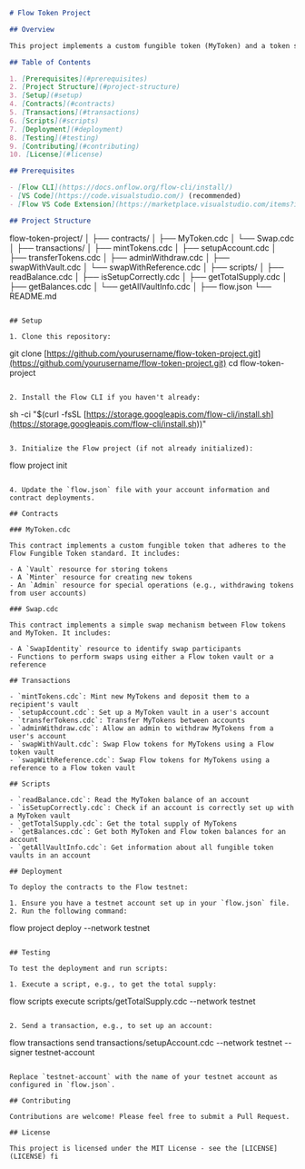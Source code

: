 ```markdown
# Flow Token Project

## Overview

This project implements a custom fungible token (MyToken) and a token swap mechanism on the Flow blockchain. It demonstrates the creation of fungible tokens, account setup, token transfers, admin operations, and a simple swap mechanism between Flow tokens and the custom token.

## Table of Contents

1. [Prerequisites](#prerequisites)
2. [Project Structure](#project-structure)
3. [Setup](#setup)
4. [Contracts](#contracts)
5. [Transactions](#transactions)
6. [Scripts](#scripts)
7. [Deployment](#deployment)
8. [Testing](#testing)
9. [Contributing](#contributing)
10. [License](#license)

## Prerequisites

- [Flow CLI](https://docs.onflow.org/flow-cli/install/)
- [VS Code](https://code.visualstudio.com/) (recommended)
- [Flow VS Code Extension](https://marketplace.visualstudio.com/items?itemName=onflow.flow) (recommended)

## Project Structure

```

flow-token-project/
│
├── contracts/
│   ├── MyToken.cdc
│   └── Swap.cdc
│
├── transactions/
│   ├── mintTokens.cdc
│   ├── setupAccount.cdc
│   ├── transferTokens.cdc
│   ├── adminWithdraw.cdc
│   ├── swapWithVault.cdc
│   └── swapWithReference.cdc
│
├── scripts/
│   ├── readBalance.cdc
│   ├── isSetupCorrectly.cdc
│   ├── getTotalSupply.cdc
│   ├── getBalances.cdc
│   └── getAllVaultInfo.cdc
│
├── flow.json
└── README.md

```plaintext

## Setup

1. Clone this repository:
```

git clone [https://github.com/yourusername/flow-token-project.git](https://github.com/yourusername/flow-token-project.git)
cd flow-token-project

```plaintext

2. Install the Flow CLI if you haven't already:
```

sh -ci "$(curl -fsSL [https://storage.googleapis.com/flow-cli/install.sh](https://storage.googleapis.com/flow-cli/install.sh))"

```plaintext

3. Initialize the Flow project (if not already initialized):
```

flow project init

```plaintext

4. Update the `flow.json` file with your account information and contract deployments.

## Contracts

### MyToken.cdc

This contract implements a custom fungible token that adheres to the Flow Fungible Token standard. It includes:

- A `Vault` resource for storing tokens
- A `Minter` resource for creating new tokens
- An `Admin` resource for special operations (e.g., withdrawing tokens from user accounts)

### Swap.cdc

This contract implements a simple swap mechanism between Flow tokens and MyToken. It includes:

- A `SwapIdentity` resource to identify swap participants
- Functions to perform swaps using either a Flow token vault or a reference

## Transactions

- `mintTokens.cdc`: Mint new MyTokens and deposit them to a recipient's vault
- `setupAccount.cdc`: Set up a MyToken vault in a user's account
- `transferTokens.cdc`: Transfer MyTokens between accounts
- `adminWithdraw.cdc`: Allow an admin to withdraw MyTokens from a user's account
- `swapWithVault.cdc`: Swap Flow tokens for MyTokens using a Flow token vault
- `swapWithReference.cdc`: Swap Flow tokens for MyTokens using a reference to a Flow token vault

## Scripts

- `readBalance.cdc`: Read the MyToken balance of an account
- `isSetupCorrectly.cdc`: Check if an account is correctly set up with a MyToken vault
- `getTotalSupply.cdc`: Get the total supply of MyTokens
- `getBalances.cdc`: Get both MyToken and Flow token balances for an account
- `getAllVaultInfo.cdc`: Get information about all fungible token vaults in an account

## Deployment

To deploy the contracts to the Flow testnet:

1. Ensure you have a testnet account set up in your `flow.json` file.
2. Run the following command:
```

flow project deploy --network testnet

```plaintext

## Testing

To test the deployment and run scripts:

1. Execute a script, e.g., to get the total supply:
```

flow scripts execute scripts/getTotalSupply.cdc --network testnet

```plaintext

2. Send a transaction, e.g., to set up an account:
```

flow transactions send transactions/setupAccount.cdc --network testnet --signer testnet-account

```plaintext

Replace `testnet-account` with the name of your testnet account as configured in `flow.json`.

## Contributing

Contributions are welcome! Please feel free to submit a Pull Request.

## License

This project is licensed under the MIT License - see the [LICENSE](LICENSE) fi
```